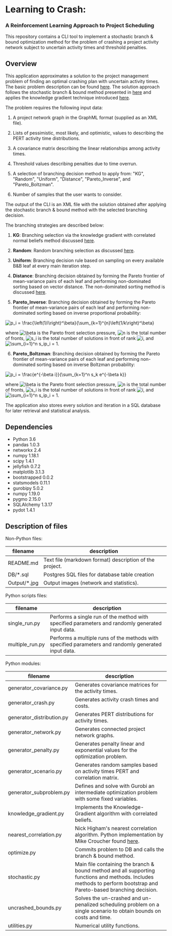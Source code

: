 Learning to Crash:
==========
### A Reinforcement Learning Approach to Project Scheduling

This repository contains a CLI tool to implement a stochastic branch & bound optimization method for the problem of crashing a project activity network subject to uncertain activity times and threshold penalties.

Overview
--------

This application approximates a solution to the project management problem of finding an optimal crashing plan with uncertain activity times. The basic problem description can be found [here](https://pubsonline.informs.org/doi/pdf/10.1287/ijoc.12.2.125.11894?casa_token=PHCfqHAG120AAAAA:BsTfR2bDQEtx3tlkzJKbYcMAoSdDEcr65TkYU49hMCOUfULXn32p-9Li6bhKLWL-UpttA4DecBhA "A Stochastic Branch-and-Bound Approach to ActivityCrashing in Project Management").
The solution approach follows the stochastic branch & bound method presented in [here](https://pubsonline.informs.org/doi/pdf/10.1287/opre.46.3.381?casa_token=QsdLQM3thP0AAAAA:INj4Dv_NYAD48aM_odTL9AKv4dJHsbIguQSgHucoBmkDhPjoM5j8Z1kM16sZTXuANemOHEcp9kYT "On Optimal Allocation of Indivisibles Under Uncertainty") and applies the knowledge gradient technique introduced [here](https://pubsonline.informs.org/doi/pdf/10.1287/ijoc.1080.0314?casa_token=mADfuyTiLiMAAAAA:_NP3QhLLq_8ghTjK31heitjBhxa_YbEcEy0ng9QfaQlcGGtpusX7YrCMbfIarnGTNNQHHx76PJ9n "The Knowledge-Gradient Policy for COrrelated Normal Beliefs").

The problem requires the following input data:

1. A project network graph in the GraphML format (supplied as an XML file).

2. Lists of pessimistic, most likely, and optimistic, values to describing the PERT activity time distributions.

3. A covariance matrix describing the linear relationships among activity times.

4. Threshold values describing penalties due to time overrun.

5. A selection of branching decision method to apply from: "KG", "Random", "Uniform", "Distance", "Pareto\_Inverse", and "Pareto\_Boltzman".

6. Number of samples that the user wants to consider. 

The output of the CLI is an XML file with the solution obtained after applying the stochastic branch & bound method with the selected branching decision.

The branching strategies are described below:

 1. **KG**: Branching selection via the knowledge gradient with correlated normal beliefs method discussed [here](https://pubsonline.informs.org/doi/pdf/10.1287/ijoc.1080.0314?casa_token=mADfuyTiLiMAAAAA:_NP3QhLLq_8ghTjK31heitjBhxa_YbEcEy0ng9QfaQlcGGtpusX7YrCMbfIarnGTNNQHHx76PJ9n "The Knowledge-Gradient Policy for COrrelated Normal Beliefs").
 
2. **Random**: Random branching selection as discussed [here](https://pubsonline.informs.org/doi/pdf/10.1287/ijoc.12.2.125.11894?casa_token=PHCfqHAG120AAAAA:BsTfR2bDQEtx3tlkzJKbYcMAoSdDEcr65TkYU49hMCOUfULXn32p-9Li6bhKLWL-UpttA4DecBhA "A Stochastic Branch-and-Bound Approach to ActivityCrashing in Project Management").

3. **Uniform**: Branching decision rule based on sampling on every available B&B leaf at every main iteration step.

4. **Distance**: Branching decision obtained by forming the Pareto frontier of mean-variance pairs of each leaf and performing non-dominated sorting based on vector distance. The non-dominated sorting method is discussed [here](https://ieeexplore.ieee.org/stamp/stamp.jsp?arnumber=996017&casa_token=RX5FX8Ctu38AAAAA:BymQiux3DQammBgBVQANxxHhwDx5fhxT3FqRNB8nCvyND4WSajGqwvjyKNpISKO5aJj2akki&tag=1 "A Fast and Elitist Multiobjective Genetic Algorithm:").

5. **Pareto\_Inverse**: Branching decision obtained by forming the Pareto frontier of mean-variance pairs of each leaf and performing non-dominated sorting based on inverse proportional probability:

<p>
<img src="https://latex.codecogs.com/gif.latex?p_i&space;=&space;\frac{\left(1/i\right)^\beta}{\sum_{k=1}^{n}\left(1/k\right)^\beta}" title="p_i = \frac{\left(1/i\right)^\beta}{\sum_{k=1}^{n}\left(1/k\right)^\beta}", />
</p>

where <img src="https://latex.codecogs.com/gif.latex?\beta" title="\beta" /> is the Pareto front selection pressure, <img src="https://latex.codecogs.com/gif.latex?n" title="n" /> is the total number of fronts, <img src="https://latex.codecogs.com/gif.latex?s_i" title="s_i" /> is the total number of solutions in front of rank <img src="https://latex.codecogs.com/gif.latex?i" title="i" />, and <img src="https://latex.codecogs.com/gif.latex?\inline&space;\sum_{i=1}^n&space;s_ip_i&space;=&space;1" title="\sum_{i=1}^n s_ip_i = 1" />.

6. **Pareto\_Boltzman**: Branching decision obtained by forming the Pareto frontier of mean-variance pairs of each leaf and performing non-dominated sorting based on inverse Boltzman probability:

<p>
<img src="https://latex.codecogs.com/gif.latex?p_i&space;=&space;\frac{e^{-\beta&space;i}}{\sum_{k=1}^n&space;s_k&space;e^{-\beta&space;k}}" title="p_i = \frac{e^{-\beta i}}{\sum_{k=1}^n s_k e^{-\beta k}}", />
</p>

where <img src="https://latex.codecogs.com/gif.latex?\beta" title="\beta" /> is the Pareto front selection pressure, <img src="https://latex.codecogs.com/gif.latex?n" title="n" /> is the total number of fronts, <img src="https://latex.codecogs.com/gif.latex?s_i" title="s_i" /> is the total number of solutions in front of rank <img src="https://latex.codecogs.com/gif.latex?i" title="i" />, and <img src="https://latex.codecogs.com/gif.latex?\inline&space;\sum_{i=1}^n&space;s_ip_i&space;=&space;1" title="\sum_{i=1}^n s_ip_i = 1" />.

The application also stores every solution and iteration in a SQL database for later retrieval and statistical analysis.

Dependencies
------------
- Python 3.6
- pandas 1.0.3
- networkx 2.4
- numpy 1.18.1
- scipy 1.4.1
- jellyfish 0.7.2
- matplotlib 3.1.3
- bootstrapped 0.0.2
- statsmodels 0.11.1
- gurobipy 5.0.2
- numpy 1.19.0
- pygmo 2.15.0
- SQLAlchemy 1.3.17
- pydot 1.4.1



Description of files
--------------------

Non-Python files:

filename                          |  description
----------------------------------|------------------------------------------------------------------------------------
README.md                         |  Text file (markdown format) description of the project.
DB/*.sql                          |  Postgres SQL files for database table creation
Output/*.jpg                      |  Output images (network and statistics).


Python scripts files:

filename                          |  description
----------------------------------|------------------------------------------------------------------------------------
single_run.py                     |  Performs a single run of the method with specified parameters and randomly generated input data.
multiple_run.py                   |  Performs a multiple runs of the methods with specified parameters and randomly generated input data.


Python modules:


filename                          |  description
----------------------------------|------------------------------------------------------------------------------------
generator_covariance.py           |  Generates covariance matrices for the activity times. 
generator_crash.py                |  Generates activity crash times and costs.
generator_distribution.py         |  Generates PERT distributions for activity times.
generator_network.py              |  Generates connected project network graphs.
generator_penalty.py              |  Generates penalty linear and exponential values for the optimization problem.
generator_scenario.py             |  Generates random samples based on activity times PERT and correlation matrix.
generator_subproblem.py           |  Defines and solve with Gurobi an intermediate optimization problem with some fixed variables.
knowledge_gradient.py             |  Implements the Knowledge-Gradient algorithm with correlated beliefs.
nearest_correlation.py            |  Nick Higham's nearest correlation algorithm. Python implementation by Mike Croucher found [here](https://github.com/mikecroucher/nearest_correlation "Mike Croucher").
optimize.py                       |  Commits problem to DB and calls the branch & bound method.
stochastic.py                     |  Main file containing the branch & bound method and all supporting functions and methods. Includes methods to perform bootstrap and Pareto-based branching decision.
uncrashed_bounds.py               |  Solves the un-crashed and un-penalized scheduling problem on a single scenario to obtain bounds on costs and time.
utilities.py                      |  Numerical utility functions.
